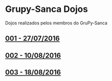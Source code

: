 # Grupy-Sanca Dojos
Dojos realizados pelos membros do GruPy-Sanca

## [001 - 27/07/2016](https://github.com/grupy-sanca/dojos/tree/master/001)

## [002 - 10/08/2016](https://github.com/grupy-sanca/dojos/tree/master/002)

## [003 - 18/08/2016](https://github.com/grupy-sanca/dojos/tree/master/003)
